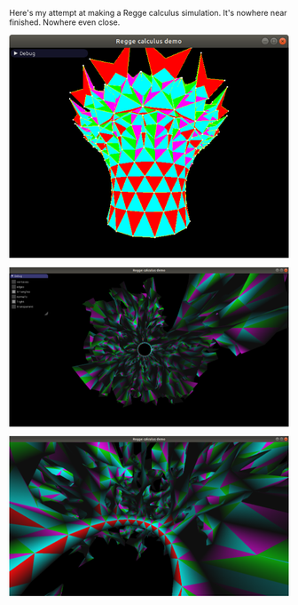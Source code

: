 Here's my attempt at making a Regge calculus simulation.
It's nowhere near finished.
Nowhere even close.

![alt](pic.png)

![alt](pic2.png)

![alt](pic3.png)
